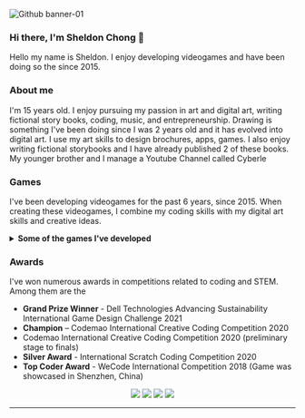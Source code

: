 ![Github banner-01](https://user-images.githubusercontent.com/43157205/139999842-944c4a5e-6fee-4c7d-a935-0b1d78e59d95.png)

### Hi there, I'm Sheldon Chong 👋
Hello my name is Sheldon. I enjoy developing videogames and have been doing so the since 2015. 

### About me
I'm 15 years old. I enjoy pursuing my passion in art and digital art, writing fictional story books, coding, music, and entrepreneurship. Drawing is something I've been doing since I was 2 years old and it has evolved into digital art. I use my art skills to design brochures, apps, games. I also enjoy writing fictional storybooks and I have already published 2 of these books. My younger brother and I manage a Youtube Channel called Cyberle

### Games
I've been developing videogames for the past 6 years, since 2015. When creating these videogames, I combine my coding skills with my digital art skills and creative ideas. 

<details>
  <summary>
    <strong>Some of the games I've developed</strong>
  </summary>
  <p align='center'>
    <br>
    <img width="400" src="https://github.com/Sheldon-Chong/Sheldon-chong/blob/main/Game%201.png?raw=true"></img>
    <img width="400" src="https://github.com/Sheldon-Chong/Sheldon-chong/blob/main/Game%202.png?raw=true"></img>
    <br>
    <img width="400" src="https://github.com/Sheldon-Chong/Sheldon-chong/blob/main/Game%203.png?raw=true"></img>
    <img width="400" src="https://github.com/Sheldon-Chong/Sheldon-chong/blob/main/Game%204.png?raw=true"></img>
  </p>
</details>

### Awards
I've won numerous awards in competitions related to coding and STEM. 
Among them are the
<ul>
  <li><strong>Grand Prize Winner</strong> - Dell Technologies Advancing Sustainability International Game Design Challenge 2021 </li> 
  <li><strong>Champion</strong> – Codemao International Creative Coding Competition 2020</li>
  <li>Codemao International Creative Coding Competition 2020 (preliminary stage to finals)</li>
  <li><strong>Silver Award</strong> - International Scratch Coding Competition 2020</li>
  <li><strong>Top Coder Award</strong> - WeCode International Competition 2018 (Game was showcased in Shenzhen, China)</li>
</ul>

<p align='center'>
  <a href="https://www.linkedin.com/in/sheldonchong/"><img src="https://upload.wikimedia.org/wikipedia/commons/thumb/c/ca/LinkedIn_logo_initials.png/768px-LinkedIn_logo_initials.png" width="40"></a> 
  <a href="https://www.facebook.com/sheldonemersonchong"><img src="https://seeklogo.com/images/F/facebook-icon-logo-C61047A9E7-seeklogo.com.png" width="40"></a>
  <a href="https://www.instagram.com/sheldon_and_emerson/"><img src="https://cdn-icons-png.flaticon.com/512/174/174855.png" width="40"></a>
  <a href="https://sheldonemerson.biz.my/"><img src="https://cdn.pixabay.com/photo/2019/09/12/13/47/pictogram-4471660_1280.png" width="40"></a>
</p>
<hr>


<!--
**Sheldon-Chong/Sheldon-chong** is a ✨ _special_ ✨ repository because its `README.md` (this file) appears on your GitHub profile.


Here are some ideas to get you started:

- 🔭 I’m currently working on ...
- 🌱 I’m currently learning ...
- 👯 I’m looking to collaborate on ...
- 🤔 I’m looking for help with ...
- 💬 Ask me about ...
- 📫 How to reach me: ...
- 😄 Pronouns: ...
- ⚡ Fun fact: ...
-->

